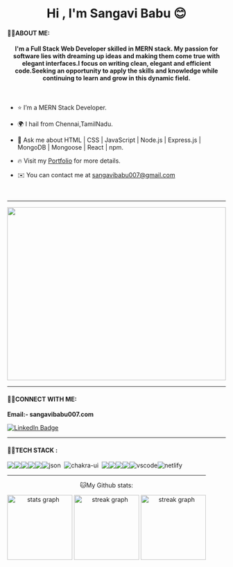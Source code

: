 <h1 align="center">Hi , I'm Sangavi Babu 😊</h1>

 #### 👨‍💻ABOUT ME:
<h4 align="center">
I'm a Full Stack Web Developer skilled in MERN stack. My passion for software lies with dreaming up ideas and making them come true with elegant interfaces.I focus on writing clean, elegant and efficient code.Seeking an opportunity to apply the skills and knowledge while continuing to learn and grow in this dynamic field.</h4>
<br/>

- ⭐ I’m a MERN Stack Developer.
 
- 🌍  I hail from Chennai,TamilNadu.
  
- 💬 Ask me about HTML | CSS | JavaScript | Node.js | Express.js | MongoDB | Mongoose | React | npm.

- 🔥  Visit my [Portfolio](https://saurav9284.github.io) for more details.

- ✉️  You can contact me at [sangavibabu007@gmail.com](mailto:sangavibabu007@gmail.com)
<br />
<hr>

<img align="center" width="100%" height="400px" src="https://github.com/rbhomale17/rbhomale17/assets/121092445/5809b6eb-0447-4f8b-a4e8-4fb8149528ef">

<hr>


 #### 👨‍💻CONNECT WITH ME:

**Email:- sangavibabu007.com**

<p align="left">
 <a href="https://www.linkedin.com/in/sangavi-babu-7a74a0148/">
    <img src="https://img.shields.io/badge/LinkedIn-blue?style=for-the-badge&logo=linkedin&logoColor=white" alt="LinkedIn Badge"/>
  </a>
</p>



<hr>

 #### 👨‍💻TECH STACK :
 
<p>
<div align="center" style="display: flex; flex-wrap: wrap;">
<img src="https://img.shields.io/badge/react-%2320232a.svg?style=for-the-badge&logo=react&logoColor=%2361DAFB" />
<img src="https://img.shields.io/badge/React_Router-CA4245?style=for-the-badge&logo=react-router&logoColor=white" />
<img src="https://img.shields.io/badge/redux-%23593d88.svg?style=for-the-badge&logo=redux&logoColor=white" />
<img src="https://img.shields.io/badge/HTML5-E34F26?style=for-the-badge&logo=html5&logoColor=white" />
<img src="https://img.shields.io/badge/CSS3-1572B6?style=for-the-badge&logo=css3&logoColor=white" />
<img src="https://img.shields.io/badge/json-5E5C5C?style=for-the-badge&logo=json&logoColor=white" alt="json" />&nbsp;&nbsp;
<img src="https://img.shields.io/badge/Chakra--UI-319795?style=for-the-badge&logo=chakra-ui&logoColor=white" alt="chakra-ui" />&nbsp;&nbsp;
<img src="https://img.shields.io/badge/JavaScript-323330?style=for-the-badge&logo=javascript&logoColor=F7DF1E" />
<img src="https://img.shields.io/badge/npm-CB3837?style=for-the-badge&logo=npm&logoColor=white" />
<img src="https://img.shields.io/badge/GitHub-100000?style=for-the-badge&logo=github&logoColor=white" />
<img src="https://img.shields.io/badge/GIT-E44C30?style=for-the-badge&logo=git&logoColor=white" />
<img src="https://img.shields.io/badge/VSCode-0078D4?style=for-the-badge&logo=visual%20studio%20code&logoColor=white" alt="vscode" />
<img src="https://img.shields.io/badge/Netlify-00C7B7?style=for-the-badge&logo=netlify&logoColor=white" alt="netlify" />
<div/>
</p>
  
<hr>

<p align="center">
🐱My Github stats: 
</p>
<div align="center">
  <img src="https://github-readme-stats.vercel.app/api?username=Sangavi002&count_private=true&theme=white" height="150" alt="stats graph"  />
  <img src="https://github-readme-stats.vercel.app/api/top-langs/?username=Sangavi002&layout=compact&theme=white" height="150" alt="streak graph"  />
  <img src="https://github-readme-streak-stats.herokuapp.com/?user=Sangavi002&theme=white&border_radius=6.5&date_format=M%20j%5B%2C%20Y%5D" height="150" alt="streak graph"  />
</div>
<br>
<br>
  <!-- <img  className="github-top-langs" id="github-top-langs"
               src="https://github-readme-stats.vercel.app/api/top-langs/?username=Saurav9284&layout=compact&theme=light&hide_border=true"
              alt="top laguges"
              id="github-top-langs" /> -->
 


